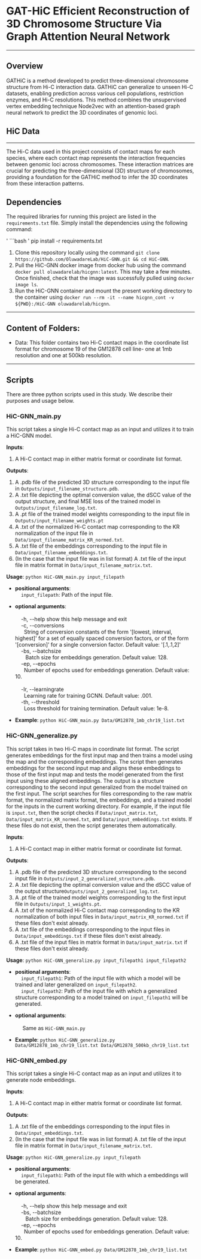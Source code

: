 # GAT-HiC Efficient Reconstruction of 3D Chromosome Structure Via Graph Attention Neural Network
------------------------------------------------------------------------------------------------------------------------------------
## Overview
GATHiC is a method developed to predict three-dimensional chromosome structure from Hi-C interaction data. GATHiC can generalize to unseen Hi-C datasets, enabling prediction across various cell populations, restriction enzymes, and Hi-C resolutions. This method combines the unsupervised vertex embedding technique Node2vec with an attention-based graph neural network to predict the 3D coordinates of genomic loci.

## HiC Data
------------------------------------------------------------------------------------------------------------------------------------
The Hi-C data used in this project consists of contact maps for each species, where each contact map represents the interaction frequencies between genomic loci across chromosomes. These interaction matrices are crucial for predicting the three-dimensional (3D) structure of chromosomes, providing a foundation for the GATHiC method to infer the 3D coordinates from these interaction patterns.

## Dependencies
The required libraries for running this project are listed in the `requirements.txt` file. Simply install the dependencies using the following command:

' ```bash '
pip install -r requirements.txt

1. Clone this repository locally using the command ``git clone https://github.com/OluwadareLab/HiC-GNN.git && cd HiC-GNN``. 
2. Pull the HiC-GNN docker image from docker hub using the command ``docker pull oluwadarelab/hicgnn:latest``. This may take a few minutes. Once finished, check that the image was sucessfully pulled using ``docker image ls``.
3. Run the HiC-GNN container and mount the present working directory to the container using ``docker run --rm -it --name hicgnn_cont -v ${PWD}:/HiC-GNN oluwadarelab/hicgnn``. 

--------------------------------------------------------------------	
## **Content of Folders:**
- Data: This folder contains two Hi-C contact maps in the coordinate list format for chromosome 19 of the GM12878 cell line- one at 1mb resolution and one at 500kb resolution. 

--------------------------------------------------------------------	
## **Scripts**

There are three python scripts used in this study. We describe their purposes and usage below.

### HiC-GNN_main.py
This script takes a single Hi-C contact map as an input and utilizes it to train a HiC-GNN model. 

**Inputs**: 
1. A Hi-C contact map in either matrix format or coordinate list format.

**Outputs**: 
1. A .pdb file of the predicted 3D structure corresponding to the input file in ```Outputs/input_filename_structure.pdb```.
2. A .txt file depicting the optimal conversion value, the dSCC value of the output structure, and final MSE loss of the trained model in ```Outputs/input_filename_log.txt```.
3. A .pt file of the trained model weights corresponding to the input file in ```Outputs/input_filename_weights.pt```
4. A .txt of the normalized Hi-C contact map corresponding to the KR normalization of the input file in ```Data/input_filename_matrix_KR_normed.txt```.
5. A .txt file of the embeddings corresponding to the input file in ```Data/input_filename_embeddings.txt```. 
6. (In the case that the input file was in list format) A .txt file of the input file in matrix format in ```Data/input_filename_matrix.txt```.

**Usage**: ```python HiC-GNN_main.py input_filepath```

* **positional arguments**: <br />
&nbsp;&nbsp;&nbsp;&nbsp;```input_filepath```: Path of the input file. <br />

* **optional arguments**: <br />	
	&nbsp;&nbsp;&nbsp;&nbsp;-h, --help  show this help message and exit<br />
	&nbsp;&nbsp;&nbsp;&nbsp;-c, --conversions <br />
		&nbsp;&nbsp;&nbsp;&nbsp;&nbsp;&nbsp;String of conversion constants of the form '[lowest, interval, highest]' for a set of equally spaced conversion factors, or of the form '[conversion]' for a single conversion factor. Default value: '[.1,.1,2]' <br />
	&nbsp;&nbsp;&nbsp;&nbsp;-bs, --batchsize <br />
		&nbsp;&nbsp;&nbsp;&nbsp;&nbsp;&nbsp; Batch size for embeddings generation. Default value: 128. <br />
	&nbsp;&nbsp;&nbsp;&nbsp;-ep, --epochs <br />
		&nbsp;&nbsp;&nbsp;&nbsp;&nbsp;&nbsp;Number of epochs used for embeddings generation. Default value: 10. <br />	
	&nbsp;&nbsp;&nbsp;&nbsp;-lr, --learningrate <br />
		&nbsp;&nbsp;&nbsp;&nbsp;&nbsp;&nbsp;Learning rate for training GCNN. Default value: .001. <br />
	&nbsp;&nbsp;&nbsp;&nbsp;-th, --threshold <br />
		&nbsp;&nbsp;&nbsp;&nbsp;&nbsp;&nbsp;Loss threshold for training termination. Default value: 1e-8. <br />
    
* **Example**: ```python HiC-GNN_main.py Data/GM12878_1mb_chr19_list.txt```

### HiC-GNN_generalize.py
This script takes in two Hi-C maps in coordinate list format. The script generates embeddings for the first input map and then trains a model using the map and the corresponding embeddings. The script then generates embeddings for the second input map and aligns these embeddings to those of the first input map and tests the model generated from the first input using these aligned embeddings. The output is a structure corresponding to the second input generalized from the model trained on the first input. The script searches for files corresponding to the raw matrix format, the normalized matrix format, the embeddings, and a trained model for the inputs in the current working directory. For example, if the input file is ```input.txt```, then the script checks if ```Data/input_matrix.txt```, ```Data/input_matrix_KR_normed.txt```, and ```Data/input_embeddings.txt``` exists. If these files do not exist, then the script generates them automatically.

**Inputs**: 
1. A Hi-C contact map in either matrix format or coordinate list format.

**Outputs**: 
1. A .pdb file of the predicted 3D structure corresponding to the second input file in ```Outputs/input_2_generalized_structure.pdb```.
2. A .txt file depicting the optimal conversion value and the dSCC value of the output structure```Outputs/input_2_generalized_log.txt```.
3. A .pt file of the trained model weights corresponding to the first input file in ```Outputs/input_1_weights.pt```.
4. A .txt of the normalized Hi-C contact map corresponding to the KR normalization of both input files in ```Data/input_matrix_KR_normed.txt``` if these files don't exist already.
5. A .txt file of the embeddings corresponding to the input files in ```Data/input_embeddings.txt``` if these files don't exist already. 
6. A .txt file of the input files in matrix format in ```Data/input_matrix.txt``` if these files don't exist already.

**Usage**: ```python HiC-GNN_generalize.py input_filepath1 input_filepath2```

* **positional arguments**: <br />
&nbsp;&nbsp;&nbsp;&nbsp;```input_filepath1```: Path of the input file with which a model will be trained and later generalized on ```input_filepath2```. <br />
&nbsp;&nbsp;&nbsp;&nbsp;```input_filepath2```: Path of the input file with which a generalized structure corresponding to a model trained on ```input_filepath1``` will be generated. <br />

* **optional arguments**: <br />	
	&nbsp;&nbsp;&nbsp;&nbsp; Same as ```HiC-GNN_main.py```
	
* **Example**: ```python HiC-GNN_generalize.py Data/GM12878_1mb_chr19_list.txt Data/GM12878_500kb_chr19_list.txt```

### HiC-GNN_embed.py
This script takes a single Hi-C contact map as an input and utilizes it to generate node embeddings. 

**Inputs**: 
1. A Hi-C contact map in either matrix format or coordinate list format.

**Outputs**: 
1. A .txt file of the embeddings corresponding to the input files in ```Data/input_embeddings.txt```.
2. (In the case that the input file was in list format) A .txt file of the input file in matrix format in ```Data/input_filename_matrix.txt```.

**Usage**: ```python HiC-GNN_generalize.py input_filepath```

* **positional arguments**: <br />
&nbsp;&nbsp;&nbsp;&nbsp;```input_filepath1```: Path of the input file with which a embeddings will be generated. <br />

* **optional arguments**: <br />	
	&nbsp;&nbsp;&nbsp;&nbsp;-h, --help  show this help message and exit<br />
	&nbsp;&nbsp;&nbsp;&nbsp;-bs, --batchsize <br />
		&nbsp;&nbsp;&nbsp;&nbsp;&nbsp;&nbsp; Batch size for embeddings generation. Default value: 128. <br />
	&nbsp;&nbsp;&nbsp;&nbsp;-ep, --epochs <br />
		&nbsp;&nbsp;&nbsp;&nbsp;&nbsp;&nbsp;Number of epochs used for embeddings generation. Default value: 10. <br />	
		
* **Example**: ```python HiC-GNN_embed.py Data/GM12878_1mb_chr19_list.txt```
